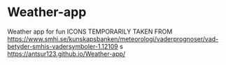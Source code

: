 # Weather-app
Weather app for fun
ICONS TEMPORARILY TAKEN FROM https://www.smhi.se/kunskapsbanken/meteorologi/vaderprognoser/vad-betyder-smhis-vadersymboler-1.12109
s
https://antsur123.github.io/Weather-app/
